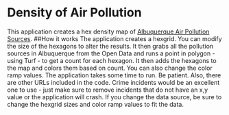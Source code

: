 # Density of Air Pollution
This application creates a hex density map of [Albuquerque Air Pollution Sources](http://coagisweb.cabq.gov/arcgis/rest/services/public/environmentalissues/MapServer/1). 
##How it works
The application creates a hexgrid. You can modify the size of the hexagons to alter the results. It then grabs all the pollution sources in Albuquerque from the Open Data and runs a point in polygon - using Turf - to get a count for each hexagon. It then adds the hexagons to the map and colors them based on count. You can also change the color ramp values.
The application takes some time to run. Be patient. Also, there are other URLs included in the code. Crime incidents would be an excellent one to use - just make sure to remove incidents that do not have an x,y value or the application will crash.
If you change the data source, be sure to change the hexgrid sizes and color ramp values to fit the data.

